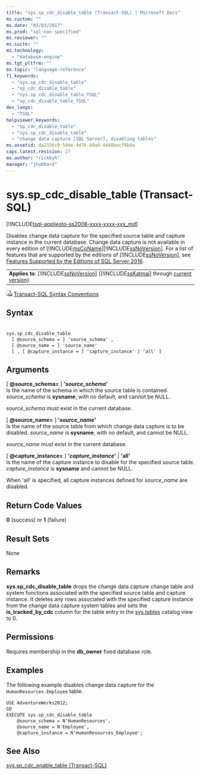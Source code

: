 ```yaml
---
title: "sys.sp_cdc_disable_table (Transact-SQL) | Microsoft Docs"
ms.custom: ""
ms.date: "03/03/2017"
ms.prod: "sql-non-specified"
ms.reviewer: ""
ms.suite: ""
ms.technology: 
  - "database-engine"
ms.tgt_pltfrm: ""
ms.topic: "language-reference"
f1_keywords: 
  - "sys.sp_cdc_disable_table"
  - "sp_cdc_disable_table"
  - "sys.sp_cdc_disable_table_TSQL"
  - "sp_cdc_disable_table_TSQL"
dev_langs: 
  - "TSQL"
helpviewer_keywords: 
  - "sp_cdc_disable_table"
  - "sys.sp_cdc_disable_table"
  - "change data capture [SQL Server], disabling tables"
ms.assetid: da2156c0-504e-4d76-b9a0-4448becf9bda
caps.latest.revision: 27
ms.author: "rickbyh"
manager: "jhubbard"
---
```

# sys.sp_cdc_disable_table (Transact-SQL)
[!INCLUDE[tsql-appliesto-ss2008-xxxx-xxxx-xxx_md](../../database-engine/configure/windows/includes/tsql-appliesto-ss2008-xxxx-xxxx-xxx-md.md)]

  Disables change data capture for the specified source table and capture instance in the current database. Change data capture is not available in every edition of [!INCLUDE[msCoName](../../advanced-analytics/r-services/tutorials/includes/msconame-md.md)][!INCLUDE[ssNoVersion](../../advanced-analytics/r-services/includes/ssnoversion-md.md)]. For a list of features that are supported by the editions of [!INCLUDE[ssNoVersion](../../advanced-analytics/r-services/includes/ssnoversion-md.md)], see [Features Supported by the Editions of SQL Server 2016](../Topic/Features%20Supported%20by%20the%20Editions%20of%20SQL%20Server%202016.md).  
  
||  
|-|  
|**Applies to**: [!INCLUDE[ssNoVersion](../../advanced-analytics/r-services/includes/ssnoversion-md.md)] ([!INCLUDE[ssKatmai](../../analysis-services/data-mining/includes/sskatmai-md.md)] through [current version](http://go.microsoft.com/fwlink/p/?LinkId=299658)).|  
  
 ![Topic link icon](../../database-engine/configure/windows/media/topic-link.gif "Topic link icon") [Transact-SQL Syntax Conventions](../Topic/Transact-SQL%20Syntax%20Conventions%20\(Transact-SQL\).md)  
  
## Syntax  
  
```  
  
sys.sp_cdc_disable_table   
  [ @source_schema = ] 'source_schema' ,   
  [ @source_name = ] 'source_name'  
  [ , [ @capture_instance = ] 'capture_instance' | 'all' ]  
```  
  
## Arguments  
 [ **@source_schema=** ] **'***source_schema***'**  
 Is the name of the schema in which the source table is contained. *source_schema* is **sysname**, with no default, and cannot be NULL.  
  
 *source_schema* must exist in the current database.  
  
 [ **@source_name=** ] **'***source_name***'**  
 Is the name of the source table from which change data capture is to be disabled. *source_name* is **sysname**, with no default, and cannot be NULL.  
  
 *source_name* must exist in the current database.  
  
 [ **@capture_instance=** ] **'***capture_instance***'** | **'**all**'**  
 Is the name of the capture instance to disable for the specified source table. *capture_instance* is **sysname** and cannot be NULL.  
  
 When 'all' is specified, all capture instances defined for *source_name* are disabled.  
  
## Return Code Values  
 **0** (success) or **1** (failure)  
  
## Result Sets  
 None  
  
## Remarks  
 **sys.sp_cdc_disable_table** drops the change data capture change table and system functions associated with the specified source table and capture instance. It deletes any rows associated with the specified capture instance from the change data capture system tables and sets the **is_tracked_by_cdc** column for the table entry in the [sys.tables](../../relational-databases/system-catalog-views/sys.tables-transact-sql.md) catalog view to 0.  
  
## Permissions  
 Requires membership in the **db_owner** fixed database role.  
  
## Examples  
 The following example disables change data capture for the `HumanResources.Employee` table.  
  
```  
USE AdventureWorks2012;  
GO  
EXECUTE sys.sp_cdc_disable_table   
    @source_schema = N'HumanResources',   
    @source_name = N'Employee',  
    @capture_instance = N'HumanResources_Employee';  
```  
  
## See Also  
 [sys.sp_cdc_enable_table &#40;Transact-SQL&#41;](../../relational-databases/system-stored-procedures/sys.sp-cdc-enable-table-transact-sql.md)  
  
  